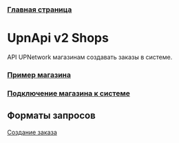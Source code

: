 ### [Главная страница](https://github.com/upnetwork/api-docs/blob/master/README.md)

# UpnApi v2 Shops

API UPNetwork магазинам создавать заказы в системе.

### [Пример магазина](https://github.com/upnetwork/test-php-shop)

### [Подключение магазина к системе](https://github.com/upnetwork/api-docs/blob/master/docs/shop/v2/setup.md)

## Форматы запросов

[Создание заказа](https://github.com/upnetwork/api-docs/blob/master/docs/shop/v2/create.md)
